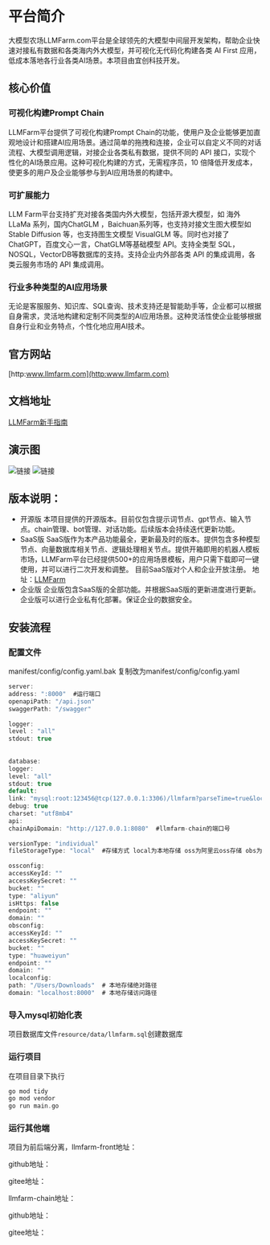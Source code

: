 # 平台简介
  
大模型农场LLMFarm.com平台是全球领先的大模型中间层开发架构，帮助企业快速对接私有数据和各类海内外大模型，并可视化无代码化构建各类 AI First 应用，低成本落地各行业各类AI场景。本项目由宜创科技开发。
  
## 核心价值
  
### 可视化构建Prompt Chain
  
LLMFarm平台提供了可视化构建Prompt Chain的功能，使用户及企业能够更加直观地设计和搭建AI应用场景。通过简单的拖拽和连接，企业可以自定义不同的对话流程、大模型调用逻辑，对接企业各类私有数据，提供不同的 API 接口，实现个性化的AI场景应用。这种可视化构建的方式，无需程序员，10 倍降低开发成本，使更多的用户及企业能够参与到AI应用场景的构建中。
  
### 可扩展能力
  
LLM Farm平台支持扩充对接各类国内外大模型，包括开源大模型，如 海外LLaMa 系列，国内ChatGLM ，Baichuan系列等，也支持对接文生图大模型如 Stable Diffusion 等，也支持图生文模型 VisualGLM 等。同时也对接了 ChatGPT，百度文心一言，ChatGLM等基础模型 API。支持全类型 SQL，NOSQL，VectorDB等数据库的支持。支持企业内外部各类 API 的集成调用，各类云服务市场的 API 集成调用。
  
### 行业多种类型的AI应用场景
  
无论是客服服务、知识库、SQL查询、技术支持还是智能助手等，企业都可以根据自身需求，灵活地构建和定制不同类型的AI应用场景。这种灵活性使企业能够根据自身行业和业务特点，个性化地应用AI技术。
  
## 官方网站
  
[http:www.llmfarm.com](http:www.llmfarm.com)

## 文档地址
  
[LLMFarm新手指南](https://wudaima.yuque.com/wudaima/gc0yib?#)
  
## 演示图
![链接](https://hexyun.oss-cn-beijing.aliyuncs.com/hwy/20230811164552.jpg)
![链接](https://hexyun.oss-cn-beijing.aliyuncs.com/hwy/20230811164500.jpg)
  
## 版本说明：
  
- 开源版
本项目提供的开源版本。目前仅包含提示词节点、gpt节点、输入节点。chain管理、bot管理、对话功能。后续版本会持续迭代更新功能。
- SaaS版
SaaS版作为本产品功能最全，更新最及时的版本。提供包含多种模型节点、向量数据库相关节点、逻辑处理相关节点。提供开箱即用的机器人模板市场，LLMFarm平台已经提供500+的应用场景模板，用户只需下载即可一键使用，并可以进行二次开发和调整。
目前SaaS版对个人和企业开放注册。
地址：[LLMFarm](http://chat.llmfarm.com)
- 企业版
企业版包含SaaS版的全部功能。并根据SaaS版的更新进度进行更新。企业版可以进行企业私有化部署。保证企业的数据安全。

## 安装流程
  
### 配置文件
manifest/config/config.yaml.bak 复制改为manifest/config/config.yaml
```c  
server:
address: ":8000"  #运行端口
openapiPath: "/api.json"
swaggerPath: "/swagger"
  
logger:
level : "all"
stdout: true
  
  
database:
logger:
level: "all"
stdout: true
default:
link: "mysql:root:123456@tcp(127.0.0.1:3306)/llmfarm?parseTime=true&loc=Local"  #数据库连接配置
debug: true
charset: "utf8mb4"
api:
chainApiDomain: "http://127.0.0.1:8080"  #llmfarm-chain的端口号
  
versionType: "individual"
fileStorageType: "local"  #存储方式 local为本地存储 oss为阿里云oss存储 obs为华为云存储
  
ossconfig:
accessKeyId: ""
accessKeySecret: ""
bucket: ""
type: "aliyun"
isHttps: false
endpoint: ""
domain: ""
obsconfig:
accessKeyId: ""
accessKeySecret: ""
bucket: ""
type: "huaweiyun"
endpoint: ""
domain: ""
localconfig:
path: "/Users/Downloads"  # 本地存储绝对路径
domain: "localhost:8000"  # 本地存储访问路径 
```

### 导入mysql初始化表

项目数据库文件`resource/data/llmfarm.sql`创建数据库

### 运行项目

在项目目录下执行
```c
go mod tidy
go mod vendor
go run main.go
```

### 运行其他端

项目为前后端分离，llmfarm-front地址：

github地址：

gitee地址：

llmfarm-chain地址：

github地址：

gitee地址：
